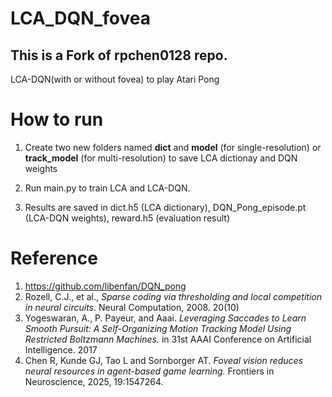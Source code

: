 # LCA_DQN_fovea
## This is a Fork of rpchen0128 repo. 

LCA-DQN(with or without fovea) to play Atari Pong


# How to run 

1. Create two new folders named __dict__ and __model__ (for single-resolution) or __track_model__ (for multi-resolution) to save LCA dictionay and DQN weights

2. Run main.py to train LCA and LCA-DQN. 

3. Results are saved in dict.h5 (LCA dictionary),  DQN_Pong_episode.pt (LCA-DQN weights), reward.h5 (evaluation result)



# Reference
1. https://github.com/libenfan/DQN_pong
2. Rozell, C.J., et al., *Sparse coding via thresholding and local competition in neural circuits*. Neural Computation, 2008. 20(10)
3. Yogeswaran, A., P. Payeur, and Aaai. *Leveraging Saccades to Learn Smooth Pursuit: A Self-Organizing Motion Tracking Model Using Restricted Boltzmann Machines.* in 31st AAAI Conference on Artificial Intelligence. 2017
4. Chen R, Kunde GJ, Tao L and Sornborger AT. *Foveal vision reduces neural resources in agent-based game learning.* Frontiers in Neuroscience, 2025, 19:1547264. 
